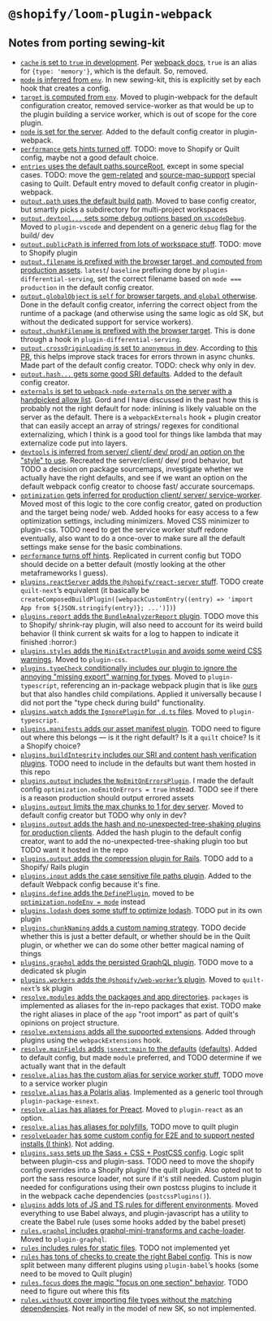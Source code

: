 # `@shopify/loom-plugin-webpack`

## Notes from porting sewing-kit

- [`cache` is set to `true` in development](https://github.com/Shopify/sewing-kit/blob/1c5e7acd53786fa7530c60e3d9cdeb39e9433896/packages/sewing-kit/src/tools/webpack/config/index.ts#L82). Per [webpack docs](https://webpack.js.org/configuration/other-options/#cache), `true` is an alias for `{type: 'memory'}`, which is the default. So, removed.
- [`mode` is inferred from `env`](https://github.com/Shopify/sewing-kit/blob/1c5e7acd53786fa7530c60e3d9cdeb39e9433896/packages/sewing-kit/src/tools/webpack/config/index.ts#L83). In new sewing-kit, this is explicitly set by each hook that creates a config.
- [`target` is computed from `env`](https://github.com/Shopify/sewing-kit/blob/1c5e7acd53786fa7530c60e3d9cdeb39e9433896/packages/sewing-kit/src/tools/webpack/config/index.ts#L84-L88). Moved to plugin-webpack for the default configuration creator, removed service-worker as that would be up to the plugin building a service worker, which is out of scope for the core plugin.
- [`node` is set for the server](https://github.com/Shopify/sewing-kit/blob/1c5e7acd53786fa7530c60e3d9cdeb39e9433896/packages/sewing-kit/src/tools/webpack/config/index.ts#L89-L95). Added to the default config creator in plugin-webpack.
- [`performance` gets hints turned off](https://github.com/Shopify/sewing-kit/blob/1c5e7acd53786fa7530c60e3d9cdeb39e9433896/packages/sewing-kit/src/tools/webpack/config/index.ts#L108). TODO: move to Shopify or Quilt config, maybe not a good default choice.
- [`entries` uses the default paths.sourceRoot](https://github.com/Shopify/sewing-kit/blob/1c5e7acd53786fa7530c60e3d9cdeb39e9433896/packages/sewing-kit/src/tools/webpack/config/entry.ts#L13), except in some special cases. TODO: move the [gem-related](https://github.com/Shopify/sewing-kit/blob/1c5e7acd53786fa7530c60e3d9cdeb39e9433896/packages/sewing-kit/src/tools/webpack/config/entry.ts#L20-L22) and [source-map-support](https://github.com/Shopify/sewing-kit/blob/1c5e7acd53786fa7530c60e3d9cdeb39e9433896/packages/sewing-kit/src/tools/webpack/config/entry.ts#L13) special casing to Quilt. Default entry moved to default config creator in plugin-webpack.
- [`output.path` uses the default build path](https://github.com/Shopify/sewing-kit/blob/1c5e7acd53786fa7530c60e3d9cdeb39e9433896/packages/sewing-kit/src/tools/webpack/config/output.ts#L27). Moved to base config creator, but smartly picks a subdirectory for multi-project workspaces
- [`output.devtool...` sets some debug options based on `vscodeDebug`](https://github.com/Shopify/sewing-kit/blob/1c5e7acd53786fa7530c60e3d9cdeb39e9433896/packages/sewing-kit/src/tools/webpack/config/output.ts#L13-L19). Moved to `plugin-vscode` and dependent on a generic `debug` flag for the build/ dev
- [`output.publicPath` is inferred from lots of workspace stuff](https://github.com/Shopify/sewing-kit/blob/1c5e7acd53786fa7530c60e3d9cdeb39e9433896/packages/sewing-kit/src/tools/webpack/config/output.ts#L28). TODO: move to Shopify plugin
- [`output.filename` is prefixed with the browser target, and computed from production assets](https://github.com/Shopify/sewing-kit/blob/1c5e7acd53786fa7530c60e3d9cdeb39e9433896/packages/sewing-kit/src/tools/webpack/config/output.ts#L29-L33). `latest`/ `baseline` prefixing done by `plugin-differential-serving`, set the correct filename based on `mode === production` in the default config creator.
- [`output.globalObject` is `self` for browser targets, and `global` otherwise](https://github.com/Shopify/sewing-kit/blob/1c5e7acd53786fa7530c60e3d9cdeb39e9433896/packages/sewing-kit/src/tools/webpack/config/output.ts#L34). Done in the default config creator, inferring the correct object from the runtime of a package (and otherwise using the same logic as old SK, but without the dedicated support for service workers).
- [`output.chunkFilename` is prefixed with the browser target](https://github.com/Shopify/sewing-kit/blob/1c5e7acd53786fa7530c60e3d9cdeb39e9433896/packages/sewing-kit/src/tools/webpack/config/output.ts#L34). This is done through a hook in `plugin-differential-serving`.
- [`output.crossOriginLoading` is set to `anonymous` in dev](https://github.com/Shopify/sewing-kit/blob/1c5e7acd53786fa7530c60e3d9cdeb39e9433896/packages/sewing-kit/src/tools/webpack/config/output.ts#L36). According to [this PR](https://github.com/Shopify/sewing-kit/commit/505da21e90d72355d0aadbef9ccafe3959454710), this helps improve stack traces for errors thrown in async chunks. Made part of the default config creator. TODO: check why only in dev.
- [`output.hash...` gets some good SRI defaults](https://github.com/Shopify/sewing-kit/blob/1c5e7acd53786fa7530c60e3d9cdeb39e9433896/packages/sewing-kit/src/tools/webpack/config/output.ts#L38-L39). Added to the default config creator.
- [`externals` is set to `webpack-node-externals` on the server with a handpicked allow list](https://github.com/Shopify/sewing-kit/blob/1c5e7acd53786fa7530c60e3d9cdeb39e9433896/packages/sewing-kit/src/tools/webpack/config/externals.ts). Gord and I have discussed in the past how this is probably not the right default for node: inlining is likely valuable on the server as the default. There is a `webpackExternals` hook + plugin creator that can easily accept an array of strings/ regexes for conditional externalizing, which I think is a good tool for things like lambda that may externalize code put into layers.
- [`devtools` is inferred from server/ client/ dev/ prod/ an option on the "style" to use](https://github.com/Shopify/sewing-kit/blob/1c5e7acd53786fa7530c60e3d9cdeb39e9433896/packages/sewing-kit/src/tools/webpack/config/devtool.ts). Recreated the server/client/ dev/ prod behavior, but TODO a decision on package sourcemaps, investigate whether we actually have the right defaults, and see if we want an option on the default webpack config creator to choose fast/ accurate sourcemaps.
- [`optimization` gets inferred for production client/ server/ service-worker](https://github.com/Shopify/sewing-kit/blob/1c5e7acd53786fa7530c60e3d9cdeb39e9433896/packages/sewing-kit/src/tools/webpack/config/optimization.ts). Moved most of this logic to the core config creator, gated on production and the target being node/ web. Added hooks for easy access to a few optimization settings, including minimizers. Moved CSS minimizer to plugin-css. TODO need to get the service worker stuff redone eventually, also want to do a once-over to make sure all the default settings make sense for the basic combinations.
- [`performance` turns off hints](https://github.com/Shopify/sewing-kit/blob/1c5e7acd53786fa7530c60e3d9cdeb39e9433896/packages/sewing-kit/src/tools/webpack/config/index.ts#L108). Replicated in current config but TODO should decide on a better default (mostly looking at the other metaframeworks I guess).
- [`plugins.reactServer` adds the `@shopify/react-server` stuff](https://github.com/Shopify/sewing-kit/blob/1c5e7acd53786fa7530c60e3d9cdeb39e9433896/packages/sewing-kit/src/tools/webpack/config/plugins.ts#L31-L36). TODO create `quilt-next`’s equivalent (it basically be `createComposedBuildPlugin([webpackCustomEntry((entry) => 'import App from ${JSON.stringify(entry)}; ...')])`)
- [`plugins.report` adds the `BundleAnalyzerReport` plugin](https://github.com/Shopify/sewing-kit/blob/1c5e7acd53786fa7530c60e3d9cdeb39e9433896/packages/sewing-kit/src/tools/webpack/config/plugins.ts#L38-L51). TODO move this to Shopify/ shrink-ray plugin, will also need to account for its weird build behavior (I think current sk waits for a log to happen to indicate it finished :horror:)
- [`plugins.styles` adds the `MiniExtractPlugin` and avoids some weird CSS warnings](https://github.com/Shopify/sewing-kit/blob/1c5e7acd53786fa7530c60e3d9cdeb39e9433896/packages/sewing-kit/src/tools/webpack/config/plugins.ts#L53-L71). Moved to `plugin-css`.
- [`plugins.typeCheck` conditionally includes our plugin to ignore the annoying "missing export" warning for types](https://github.com/Shopify/sewing-kit/blob/1c5e7acd53786fa7530c60e3d9cdeb39e9433896/packages/sewing-kit/src/tools/webpack/config/plugins.ts#L73-L86). Moved to `plugin-typescript`, referencing an in-package webpack plugin that is like [ours](https://github.com/Shopify/sewing-kit/blob/1c5e7acd53786fa7530c60e3d9cdeb39e9433896/packages/webpack-ignore-typescript-export-warnings-plugin/src/index.ts) but that also handles child compilations. Applied it universally because I did not port the "type check during build" functionality.
- [`plugins.watch` adds the `IgnorePlugin` for `.d.ts` files](https://github.com/Shopify/sewing-kit/blob/1c5e7acd53786fa7530c60e3d9cdeb39e9433896/packages/sewing-kit/src/tools/webpack/config/plugins.ts#L88-L90). Moved to `plugin-typescript`.
- [`plugins.manifests` adds our asset manifest plugin](https://github.com/Shopify/sewing-kit/blob/1c5e7acd53786fa7530c60e3d9cdeb39e9433896/packages/sewing-kit/src/tools/webpack/config/plugins.ts#L92-L132). TODO need to figure out where this belongs — is it the right default? Is it a `quilt` choice? Is it a Shopify choice?
- [`plugins.buildIntegrity` includes our SRI and content hash verification plugins](https://github.com/Shopify/sewing-kit/blob/1c5e7acd53786fa7530c60e3d9cdeb39e9433896/packages/sewing-kit/src/tools/webpack/config/plugins.ts#L134-L150). TODO need to include in the defaults but want them hosted in this repo
- [`plugins.output` includes the `NoEmitOnErrorsPlugin`](https://github.com/Shopify/sewing-kit/blob/1c5e7acd53786fa7530c60e3d9cdeb39e9433896/packages/sewing-kit/src/tools/webpack/config/plugins.ts#L155). I made the default config `optimization.noEmitOnErrors = true` instead. TODO see if there is a reason production should output errored assets
- [`plugins.output` limits the max chunks to 1 for dev server](https://github.com/Shopify/sewing-kit/blob/1c5e7acd53786fa7530c60e3d9cdeb39e9433896/packages/sewing-kit/src/tools/webpack/config/plugins.ts#L156-L159). Moved to default config creator but TODO why only in dev?
- [`plugins.output` adds the hash and no-unexpected-tree-shaking plugins for production clients](https://github.com/Shopify/sewing-kit/blob/1c5e7acd53786fa7530c60e3d9cdeb39e9433896/packages/sewing-kit/src/tools/webpack/config/plugins.ts#L160-L163). Added the hash plugin to the default config creator, want to add the no-unexpected-tree-shaking plugin too but TODO want it hosted in the repo
- [`plugins.output` adds the compression plugin for Rails](https://github.com/Shopify/sewing-kit/blob/1c5e7acd53786fa7530c60e3d9cdeb39e9433896/packages/sewing-kit/src/tools/webpack/config/plugins.ts#L169-L171). TODO add to a Shopify/ Rails plugin
- [`plugins.input` adds the case sensitive file paths plugin](https://github.com/Shopify/sewing-kit/blob/1c5e7acd53786fa7530c60e3d9cdeb39e9433896/packages/sewing-kit/src/tools/webpack/config/plugins.ts#L176-L178). Added to the default Webpack config because it's fine.
- [`plugins.define` adds the `DefinePlugin`](https://github.com/Shopify/sewing-kit/blob/1c5e7acd53786fa7530c60e3d9cdeb39e9433896/packages/sewing-kit/src/tools/webpack/config/plugins.ts#L180-L185), moved to be [`optimization.nodeEnv = mode`](https://webpack.js.org/configuration/optimization/#optimizationnodeenv) instead
- [`plugins.lodash` does some stuff to optimize lodash](https://github.com/Shopify/sewing-kit/blob/1c5e7acd53786fa7530c60e3d9cdeb39e9433896/packages/sewing-kit/src/tools/webpack/config/plugins.ts#L187-L206). TODO put in its own plugin
- [`plugins.chunkNaming` adds a custom naming strategy](https://github.com/Shopify/sewing-kit/blob/1c5e7acd53786fa7530c60e3d9cdeb39e9433896/packages/sewing-kit/src/tools/webpack/config/plugins.ts#L208-L232). TODO decide whether this is just a better default, or whether should be in the Quilt plugin, or whether we can do some other better magical naming of things
- [`plugins.graphql` adds the persisted GraphQL plugin](https://github.com/Shopify/sewing-kit/blob/1c5e7acd53786fa7530c60e3d9cdeb39e9433896/packages/sewing-kit/src/tools/webpack/config/plugins.ts#L234-L240). TODO move to a dedicated sk plugin
- [`plugins.workers` adds the `@shopify/web-worker`’s plugin](https://github.com/Shopify/sewing-kit/blob/1c5e7acd53786fa7530c60e3d9cdeb39e9433896/packages/sewing-kit/src/tools/webpack/config/plugins.ts#L242-L253). Moved to `quilt-next`’s sk plugin
- [`resolve.modules` adds the packages and app directories](https://github.com/Shopify/sewing-kit/blob/1c5e7acd53786fa7530c60e3d9cdeb39e9433896/packages/sewing-kit/src/tools/webpack/config/resolve.ts#L21). `packages` is implemented as aliases for the in-repo packages that exist. TODO make the right aliases in place of the `app` "root import" as part of quilt's opinions on project structure.
- [`resolve.extensions` adds all the supported extensions](https://github.com/Shopify/sewing-kit/blob/1c5e7acd53786fa7530c60e3d9cdeb39e9433896/packages/sewing-kit/src/tools/webpack/config/resolve.ts#L22-L30). Added through plugins using the `webpackExtensions` hook.
- [`resolve.mainFields` adds `jsnext:main` to the defaults](https://github.com/Shopify/sewing-kit/blob/1c5e7acd53786fa7530c60e3d9cdeb39e9433896/packages/sewing-kit/src/tools/webpack/config/resolve.ts#L31-L35) ([defaults](https://webpack.js.org/configuration/resolve/#resolvemainfields)). Added to default config, but made `module` preferred, and TODO determine if we actually want that in the default
- [`resolve.alias` has the custom alias for service worker stuff](https://github.com/Shopify/sewing-kit/blob/1c5e7acd53786fa7530c60e3d9cdeb39e9433896/packages/sewing-kit/src/tools/webpack/config/resolve.ts#L38-L44), TODO move to a service worker plugin
- [`resolve.alias` has a Polaris alias](https://github.com/Shopify/sewing-kit/blob/1c5e7acd53786fa7530c60e3d9cdeb39e9433896/packages/sewing-kit/src/tools/webpack/config/resolve.ts#L45-L50). Implemented as a generic tool through `plugin-package-esnext`.
- [`resolve.alias` has aliases for Preact](https://github.com/Shopify/sewing-kit/blob/1c5e7acd53786fa7530c60e3d9cdeb39e9433896/packages/sewing-kit/src/tools/webpack/config/resolve.ts#L51-L55). Moved to `plugin-react` as an option.
- [`resolve.alias` has aliases for polyfills](https://github.com/Shopify/sewing-kit/blob/1c5e7acd53786fa7530c60e3d9cdeb39e9433896/packages/sewing-kit/src/tools/webpack/config/resolve.ts#L56), TODO move to quilt plugin
- [`resolveLoader` has some custom config for E2E and to support nested installs (I think)](https://github.com/Shopify/sewing-kit/blob/1c5e7acd53786fa7530c60e3d9cdeb39e9433896/packages/sewing-kit/src/tools/webpack/config/index.ts#L153-L159). Not adding.
- [`plugins.sass` sets up the Sass + CSS + PostCSS config](https://github.com/Shopify/sewing-kit/blob/1c5e7acd53786fa7530c60e3d9cdeb39e9433896/packages/sewing-kit/src/tools/webpack/config/rules.ts#L30-L107). Logic split between plugin-css and plugin-sass. TODO need to move the shopify config overrides into a Shopify plugin/ the quilt plugin. Also opted not to port the sass resource loader, not sure if it's still needed. Custom plugin needed for configurations using their own postcss plugins to include it in the webpack cache dependencies (`postcssPlugins()`).
- [`plugins` adds lots of JS and TS rules for different environments](https://github.com/Shopify/sewing-kit/blob/1c5e7acd53786fa7530c60e3d9cdeb39e9433896/packages/sewing-kit/src/tools/webpack/config/rules.ts#L324-L518). Moved everything to use Babel always, and plugin-javascript has a utility to create the Babel rule (uses some hooks added by the babel preset)
- [`rules.graphql` includes graphql-mini-transforms and cache-loader](https://github.com/Shopify/sewing-kit/blob/1c5e7acd53786fa7530c60e3d9cdeb39e9433896/packages/sewing-kit/src/tools/webpack/config/rules.ts#L520-L541). Moved to `plugin-graphql`.
- [`rules` includes rules for static files](https://github.com/Shopify/sewing-kit/blob/1c5e7acd53786fa7530c60e3d9cdeb39e9433896/packages/sewing-kit/src/tools/webpack/config/rules.ts#L109-L214). TODO not implemented yet
- [`rules` has tons of checks to create the right Babel config](https://github.com/Shopify/sewing-kit/blob/1c5e7acd53786fa7530c60e3d9cdeb39e9433896/packages/sewing-kit/src/tools/webpack/config/rules.ts#L216-L322). This is now split between many different plugins using `plugin-babel`’s hooks (some need to be moved to Quilt plugin)
- [`rules.focus` does the magic "focus on one section" behavior](https://github.com/Shopify/sewing-kit/blob/1c5e7acd53786fa7530c60e3d9cdeb39e9433896/packages/sewing-kit/src/tools/webpack/config/rules.ts#L543-L571). TODO need to figure out where this fits
- [`rules.withoutX` cover importing file types without the matching dependencies](https://github.com/Shopify/sewing-kit/blob/1c5e7acd53786fa7530c60e3d9cdeb39e9433896/packages/sewing-kit/src/tools/webpack/config/rules.ts#L573-L596). Not really in the model of new SK, so not implemented.
